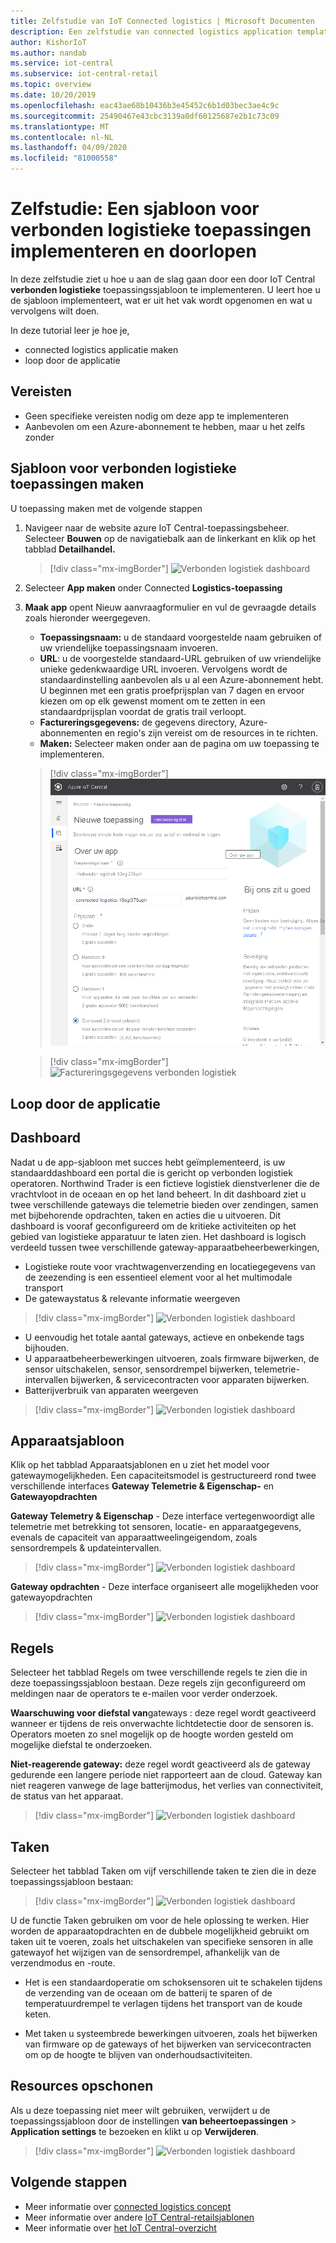 ```yaml
---
title: Zelfstudie van IoT Connected logistics | Microsoft Documenten
description: Een zelfstudie van connected logistics application template voor IoT Central
author: KishorIoT
ms.author: nandab
ms.service: iot-central
ms.subservice: iot-central-retail
ms.topic: overview
ms.date: 10/20/2019
ms.openlocfilehash: eac43ae68b10436b3e45452c6b1d03bec3ae4c9c
ms.sourcegitcommit: 25490467e43cbc3139a0df60125687e2b1c73c09
ms.translationtype: MT
ms.contentlocale: nl-NL
ms.lasthandoff: 04/09/2020
ms.locfileid: "81000558"
---
```

# <a name="tutorial-deploy-and-walk-through-a-connected-logistics-application-template"></a>Zelfstudie: Een sjabloon voor verbonden logistieke toepassingen implementeren en doorlopen



In deze zelfstudie ziet u hoe u aan de slag gaan door een door IoT Central **verbonden logistieke** toepassingssjabloon te implementeren. U leert hoe u de sjabloon implementeert, wat er uit het vak wordt opgenomen en wat u vervolgens wilt doen.

In deze tutorial leer je hoe je,

* connected logistics applicatie maken
* loop door de applicatie 

## <a name="prerequisites"></a>Vereisten

* Geen specifieke vereisten nodig om deze app te implementeren
* Aanbevolen om een Azure-abonnement te hebben, maar u het zelfs zonder

## <a name="create-connected-logistics-application-template"></a>Sjabloon voor verbonden logistieke toepassingen maken

U toepassing maken met de volgende stappen

1. Navigeer naar de website azure IoT Central-toepassingsbeheer. Selecteer **Bouwen** op de navigatiebalk aan de linkerkant en klik op het tabblad **Detailhandel.**

    > [!div class="mx-imgBorder"]
    > ![Verbonden logistiek dashboard](./media/tutorial-iot-central-connected-logistics/iotc-retail-homepage.png)

2. Selecteer **App maken** onder Connected **Logistics-toepassing**

3. **Maak app** opent Nieuw aanvraagformulier en vul de gevraagde details zoals hieronder weergegeven.
   * **Toepassingsnaam:** u de standaard voorgestelde naam gebruiken of uw vriendelijke toepassingsnaam invoeren.
   * **URL**: u de voorgestelde standaard-URL gebruiken of uw vriendelijke unieke gedenkwaardige URL invoeren. Vervolgens wordt de standaardinstelling aanbevolen als u al een Azure-abonnement hebt. U beginnen met een gratis proefprijsplan van 7 dagen en ervoor kiezen om op elk gewenst moment om te zetten in een standaardprijsplan voordat de gratis trail verloopt.
   * **Factureringsgegevens:** de gegevens directory, Azure-abonnementen en regio's zijn vereist om de resources in te richten.
   * **Maken:** Selecteer maken onder aan de pagina om uw toepassing te implementeren.

    > [!div class="mx-imgBorder"]
    > ![Verbonden logistiek dashboard](./media/tutorial-iot-central-connected-logistics/connected-logistics-app-create.png)

    > [!div class="mx-imgBorder"]
    > ![Factureringsgegevens verbonden logistiek](./media/tutorial-iot-central-connected-logistics/connected-logistics-app-create-billinginfo.png)

## <a name="walk-through-the-application"></a>Loop door de applicatie 

## <a name="dashboard"></a>Dashboard

Nadat u de app-sjabloon met succes hebt geïmplementeerd, is uw standaarddashboard een portal die is gericht op verbonden logistiek operatoren. Northwind Trader is een fictieve logistiek dienstverlener die de vrachtvloot in de oceaan en op het land beheert. In dit dashboard ziet u twee verschillende gateways die telemetrie bieden over zendingen, samen met bijbehorende opdrachten, taken en acties die u uitvoeren. Dit dashboard is vooraf geconfigureerd om de kritieke activiteiten op het gebied van logistieke apparatuur te laten zien.
Het dashboard is logisch verdeeld tussen twee verschillende gateway-apparaatbeheerbewerkingen, 
   * Logistieke route voor vrachtwagenverzending en locatiegegevens van de zeezending is een essentieel element voor al het multimodale transport
   * De gatewaystatus & relevante informatie weergeven 

> [!div class="mx-imgBorder"]
> ![Verbonden logistiek dashboard](./media/tutorial-iot-central-connected-logistics/connected-logistics-dashboard1.png)

   * U eenvoudig het totale aantal gateways, actieve en onbekende tags bijhouden.
   * U apparaatbeheerbewerkingen uitvoeren, zoals firmware bijwerken, de sensor uitschakelen, sensor, sensordrempel bijwerken, telemetrie-intervallen bijwerken, & servicecontracten voor apparaten bijwerken.
   * Batterijverbruik van apparaten weergeven

> [!div class="mx-imgBorder"]
> ![Verbonden logistiek dashboard](./media/tutorial-iot-central-connected-logistics/connected-logistics-dashboard2.png)

## <a name="device-template"></a>Apparaatsjabloon

Klik op het tabblad Apparaatsjablonen en u ziet het model voor gatewaymogelijkheden. Een capaciteitsmodel is gestructureerd rond twee verschillende interfaces **Gateway Telemetrie & Eigenschap-** en **Gatewayopdrachten**

**Gateway Telemetry & Eigenschap** - Deze interface vertegenwoordigt alle telemetrie met betrekking tot sensoren, locatie- en apparaatgegevens, evenals de capaciteit van apparaattweelingeigendom, zoals sensordrempels & updateintervallen.

> [!div class="mx-imgBorder"]
> ![Verbonden logistiek dashboard](./media/tutorial-iot-central-connected-logistics/connected-logistics-devicetemplate1.png)

**Gateway opdrachten** - Deze interface organiseert alle mogelijkheden voor gatewayopdrachten

> [!div class="mx-imgBorder"]
> ![Verbonden logistiek dashboard](./media/tutorial-iot-central-connected-logistics/connected-logistics-devicetemplate2.png)

## <a name="rules"></a>Regels
Selecteer het tabblad Regels om twee verschillende regels te zien die in deze toepassingssjabloon bestaan. Deze regels zijn geconfigureerd om meldingen naar de operators te e-mailen voor verder onderzoek.
 
**Waarschuwing voor diefstal van**gateways : deze regel wordt geactiveerd wanneer er tijdens de reis onverwachte lichtdetectie door de sensoren is. Operators moeten zo snel mogelijk op de hoogte worden gesteld om mogelijke diefstal te onderzoeken.
 
**Niet-reagerende gateway:** deze regel wordt geactiveerd als de gateway gedurende een langere periode niet rapporteert aan de cloud. Gateway kan niet reageren vanwege de lage batterijmodus, het verlies van connectiviteit, de status van het apparaat.

> [!div class="mx-imgBorder"]
> ![Verbonden logistiek dashboard](./media/tutorial-iot-central-connected-logistics/connected-logistics-rules.png)

## <a name="jobs"></a>Taken
Selecteer het tabblad Taken om vijf verschillende taken te zien die in deze toepassingssjabloon bestaan:

> [!div class="mx-imgBorder"]
> ![Verbonden logistiek dashboard](./media/tutorial-iot-central-connected-logistics/connected-logistics-jobs.png)

U de functie Taken gebruiken om voor de hele oplossing te werken. Hier worden de apparaatopdrachten en de dubbele mogelijkheid gebruikt om taken uit te voeren, zoals het uitschakelen van specifieke sensoren in alle gatewayof het wijzigen van de sensordrempel, afhankelijk van de verzendmodus en -route. 
   * Het is een standaardoperatie om schoksensoren uit te schakelen tijdens de verzending van de oceaan om de batterij te sparen of de temperatuurdrempel te verlagen tijdens het transport van de koude keten. 
 
   * Met taken u systeembrede bewerkingen uitvoeren, zoals het bijwerken van firmware op de gateways of het bijwerken van servicecontracten om op de hoogte te blijven van onderhoudsactiviteiten.

## <a name="clean-up-resources"></a>Resources opschonen
Als u deze toepassing niet meer wilt gebruiken, verwijdert u de toepassingssjabloon door de instellingen **van beheertoepassingen** > **Application settings** te bezoeken en klikt u op **Verwijderen**.

> [!div class="mx-imgBorder"]
> ![Verbonden logistiek dashboard](./media/tutorial-iot-central-connected-logistics/connected-logistics-cleanup.png)

## <a name="next-steps"></a>Volgende stappen
* Meer informatie over [connected logistics concept](./architecture-connected-logistics.md)
* Meer informatie over andere [IoT Central-retailsjablonen](./overview-iot-central-retail.md)
* Meer informatie over [het IoT Central-overzicht](../core/overview-iot-central.md)
